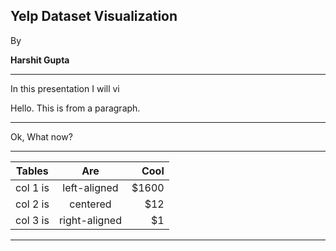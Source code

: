 ## Yelp Dataset Visualization

By 

**Harshit Gupta**

---

In this presentation I will vi

<p class="fragment">Hello. This is from a paragraph.</p>

---

Ok, What now?

---

| Tables   |      Are      |  Cool |
|----------|:-------------:|------:|
| col 1 is |  left-aligned | $1600 |
| col 2 is |    centered   |   $12 |
| col 3 is | right-aligned |    $1 |

---

<!-- .slide: data-background-iframe="https://www.youtube.com/embed/FK3dav4bA4s" data-background-interactive -->